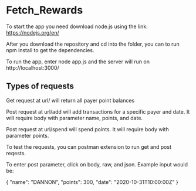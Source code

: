 # Fetch_Rewards
To start the app you need download node.js using the link: https://nodejs.org/en/

After you download the repository and cd into the folder, you can to run npm install to get the dependencies.

To run the app, enter node app.js and the server will run on http://localhost:3000/
## Types of requests
Get request at url/ will return all payer point balances 

Post request at url/add  will add transactions for a specific payer and date. It will require body with parameter name, points, and date.

Post request at url/spend  will spend points. It will require body with parameter points.

To test the requests, you can postman extension to run get and post reqests.

To enter post parameter, click on body, raw, and json. Example input would be:

{
	"name": "DANNON",
	"points": 300,
	"date":  "2020-10-31T10:00:00Z"
}

